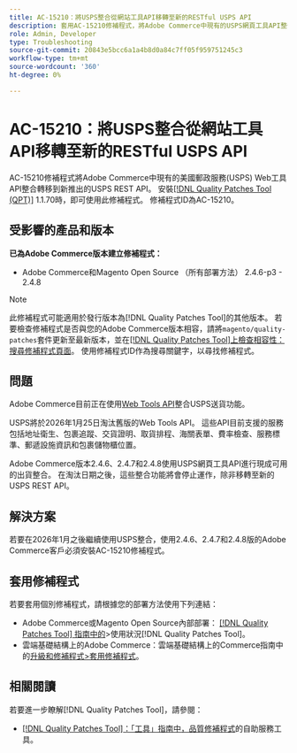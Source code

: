 ```yaml
---
title: AC-15210：將USPS整合從網站工具API移轉至新的RESTful USPS API
description: 套用AC-15210修補程式，將Adobe Commerce中現有的USPS網頁工具API整合轉換至新推出的USPS REST API。
role: Admin, Developer
type: Troubleshooting
source-git-commit: 20843e5bcc6a1a4b8d0a84c7ff05f959751245c3
workflow-type: tm+mt
source-wordcount: '360'
ht-degree: 0%

---
```



# AC-15210：將USPS整合從網站工具API移轉至新的RESTful USPS API

AC-15210修補程式將Adobe Commerce中現有的美國郵政服務(USPS) Web工具API整合轉移到新推出的USPS REST API。 安裝[[!DNL Quality Patches Tool (QPT)]](/help/tools/quality-patches-tool/quality-patches-tool-to-self-serve-quality-patches.md) 1.1.70時，即可使用此修補程式。 修補程式ID為AC-15210。

## 受影響的產品和版本

**已為Adobe Commerce版本建立修補程式：**

* Adobe Commerce和Magento Open Source （所有部署方法） 2.4.6-p3 - 2.4.8

>[!NOTE]
>
>此修補程式可能適用於發行版本為[!DNL Quality Patches Tool]的其他版本。 若要檢查修補程式是否與您的Adobe Commerce版本相容，請將`magento/quality-patches`套件更新至最新版本，並在[[!DNL Quality Patches Tool]上檢查相容性：搜尋修補程式頁面](https://experienceleague.adobe.com/tools/commerce-quality-patches/index.html)。 使用修補程式ID作為搜尋關鍵字，以尋找修補程式。

## 問題

Adobe Commerce目前正在使用[Web Tools API](https://www.usps.com/business/web-tools-apis/#developers)整合USPS送貨功能。

USPS將於2026年1月25日淘汰舊版的Web Tools API。 這些API目前支援的服務包括地址衛生、包裹追蹤、交貨證明、取貨排程、海關表單、費率檢查、服務標準、郵遞設施資訊和包裹儲物櫃位置。

Adobe Commerce版本2.4.6、2.4.7和2.4.8使用USPS網頁工具API進行現成可用的出貨整合。 在淘汰日期之後，這些整合功能將會停止運作，除非移轉至新的USPS REST API。

## 解決方案

若要在2026年1月之後繼續使用USPS整合，使用2.4.6、2.4.7和2.4.8版的Adobe Commerce客戶必須安裝AC-15210修補程式。

## 套用修補程式

若要套用個別修補程式，請根據您的部署方法使用下列連結：

* Adobe Commerce或Magento Open Source內部部署： [[!DNL Quality Patches Tool] 指南中的](/help/tools/quality-patches-tool/usage.md)>使用狀況[!DNL Quality Patches Tool]。
* 雲端基礎結構上的Adobe Commerce：雲端基礎結構上的Commerce指南中的[升級和修補程式>套用修補程式](https://experienceleague.adobe.com/docs/commerce-cloud-service/user-guide/develop/upgrade/apply-patches.html)。

## 相關閱讀

若要進一步瞭解[!DNL Quality Patches Tool]，請參閱：

* [[!DNL Quality Patches Tool]：「工具」指南中，品質修補程式](/help/tools/quality-patches-tool/quality-patches-tool-to-self-serve-quality-patches.md)的自助服務工具。